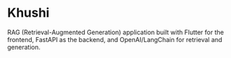 # Khushi
RAG (Retrieval-Augmented Generation) application built with Flutter for the frontend, FastAPI as the backend, and OpenAI/LangChain for retrieval and generation.
